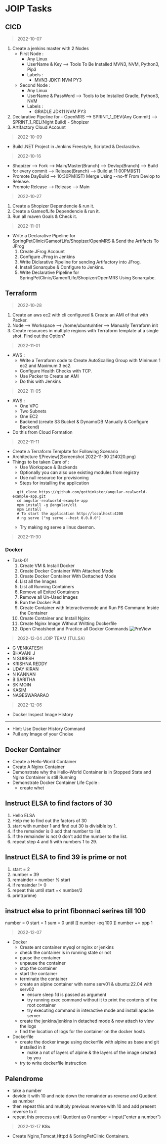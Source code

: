 # JOIP Tasks
CICD
----
> 2022-10-07
1. Create a jenkins master with 2 Nodes
   * First Node :
        - Any Linux
        - UserName & Key --> Tools To Be Installed MVN3, NVM, Python3, Pip3
      * Labels :
        - MVN3 JDK11 NVM PY3
   * Second Node :
        - Any Linux
        - UserName & PassWord --> Tools to be Installed Gradle, Python3, NVM
      * Labels :
        - GRADLE JDK11 NVM PY3
2. Declarative Pipeline for 
                         - OpenMRS --> SPRINT_1_DEV(Any Commit)
                                   --> SPRINT_1_REL(Night Build)
                         - Shopizer       
3. Artifactory Cloud Account

> 2022-10-09
* Build .NET Project in Jenkins Freestyle, Scripted & Declarative.

> 2022-10-16
* Shopizer --> Fork --> Main/Master(Branch) --> Devlop(Branch) --> Build for every 
                                                                   commit
                                          --> Release(Branch) --> Build at 11:00PM(IST)
* Promote DayBuild --> 10:30PM(IST) Merge Using --no-ff From Devlop to Release.
* Promote Release --> Release --> Main

> 2022-10-27
1. Create a Shopizer Dependencie & run it.
2. Create a GameofLife Dependencie & run it.
3. Run all maven Goals & Check it.

> 2022-11-01
* Write a Declarative Pipeline for SpringPetClinic/GameofLife/Shopizer/OpenMRS & Send the Artifacts To JFrog 
  1. Create JFrog Account
  2. Configure JFrog in Jenkins
  3. Write Diclarative Pipeline for sending Artifactory into JFrog.
  4. Install Sonarqube & Configure to Jenkins.
  5. Write Declarative Pipeline for SpringPetClinic/GameofLife/Shopizer/OpenMRS Using Sonarqube.
## Terraform
> 2022-10-28
1. Create an aws ec2 with cli configured & Create an AMI of that with Packer.
2. Node --> Workspace --> /home/ubuntu/ntier --> Manually Terraform init
3. Create resources in multiple regions with Terraform template at a single shot. Find 
out the Option? 

> 2022-11-01
* AWS :
  * Write a Terraform code to Create AutoScalling Group with Minimum 1 ec2 and Maximum 3 ec2.
  * Configure Health Checks with TCP.
  * Use Packer to Create an AMI 
  * Do this with Jenkins

> 2022-11-05
* AWS :
  * One VPC
  * Two Subnets
  * One EC2
  * Backend (create S3 Bucket & DynamoDB Manually & Configure Backend)
* Do this from Cloud Formation

> 2022-11-11
* Create a Terraform Template for Following Scenario
* Architecture 
![Preview](Screenshot 2022-11-30 214020.png)
* Things to be taken Care of :
  * Use Workspace & Backends
  * Optionally you can also use existing modules from registry
  * Use null resource for provisioning
  * Steps for installing the application
  ```
    git clone https://github.com/gothinkster/angular-realworld-example-app.git 
    cd angular-realworld-example-app 
    npm install -g @angular/cli 
    npm install
    # To start the application http://localhost:4200 
    # ng serve ("ng serve --host 0.0.0.0")
  ```
  * Try making ng serve a linux daemon.

> 2022-11-30
### Docker

* Task-01
  1. Create VM & Install Docker
  2. Create Docker Container With Attached Mode
  3. Create Docker Container With Dettached Mode
  4. List all the Images
  5. List all Running Containers
  6. Remove all Exited Containers
  7. Remove all Un-Used Images
  8. Run the Docker Pull
  9. Create Container with Interactivemode and Run PS Command Inside the Container
  10. Create Container and Install Nginx
  11. Create Nginx Image Without Writting Dockerfile
  12. Open Cheatsheet and Practice all Docker Commands
![PreView](img20221130115350.jpg)

> 2022-12-04
JOIP TEAM (TULSA)
* G VENKATESH
* BHAVANI J
* N SURESH
* KRISHNA REDDY
* UDAY KIRAN
* N KANNAN
* B SARITHA
* SK MOIN 
* KASIM  
* NAGESWARARAO

> 2022-12-06
* Docker
Inspect Image History
---------------------
* Hint: Use Docker History Command
* Pull any Image of your Choise

Docker Container
----------------
* Create a Hello-World Container 
* Create A Nginx Container
* Demonstrate why the Hello-World Container is in Stopped State and Nginx Container is still Running
* Demonstrate Docker Container Life Cycle :
  * create whet
  

## Instruct ELSA to find factors of 30
1. Hello ELSA
2. Help me to find out the factors of 30
3. start with number 1 and find out 30 is divisible by 1.
4. if the remainder is 0 add that number to list.
5. if the remainder is not 0 don't add the number to the list. 
6. repeat step 4 and 5 with numbers 1 to 29.  
## Instruct ELSA to find 39 is prime or not
1. start = 2
2. number = 39
3. remainder = number % start
4. if remainder != 0
5. repeat this until start =< number/2 
6. print(prime) 
## instruct elsa to print fibonnaci serires till 100

number = 0
start = 1
sum = 0
until [[ number -eq 100 ]] 
number += ppp  1

> 2022-12-07
* Docker
  *  Create ant container mysql or nginx or jenkins
    * check the container is in running state or not
    * pause the container 
    * unpause the container  
    * stop the container 
    * start the container 
    * terminate the container
  * create an alpine container with name serv01 & ubuntu:22.04 with serv02
    * ensure sleep 1d is passed as argument
    * try running exec command without it to print the contents of the root container
    * try executing command in interactive mode and install apache server
  * create the jenkins/jenkins in detached mode & now attach to view the logs
  * find the location of logs for the container on the docker hosts
* Dockerfile
  * create the docker image using dockerfile with alpine as base and git installed in it
    * make a not of layers of alpine & the layers of the image created by you
  * try to write dockerfile instruction       

##  Palendrome
* take a number 
* devide it with 10 and note down the remainder as reverse and Quotient as number
* then repeat this and multiply previous reverse with 10 and add present reverse to it
* repeat this process until Quotient as 0
number = input("enter a number")

> 2022-12-17
**K8s**
* Create Nginx,Tomcat,Httpd & SoringPetClinic Containers.